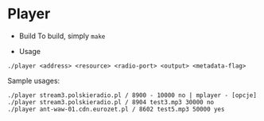 # Player

* Build
To build, simply `make`

* Usage
```{sh}
./player <address> <resource> <radio-port> <output> <metadata-flag>
```

Sample usages:
```{sh}
./player stream3.polskieradio.pl / 8900 - 10000 no | mplayer - [opcje]
./player stream3.polskieradio.pl / 8904 test3.mp3 30000 no
./player ant-waw-01.cdn.eurozet.pl / 8602 test5.mp3 50000 yes
```
